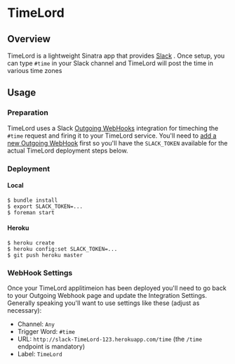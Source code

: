 # TimeLord

## Overview

TimeLord is a lightweight Sinatra app that provides [Slack](http://slack.com/) . Once setup, you can type `#time` in your Slack channel and TimeLord will post the time in various time zones

## Usage

### Preparation

TimeLord uses a Slack [Outgoing WebHooks](https://slack.com/services/new/outgoing-webhook) integration for timeching the `#time` request and firing it to your TimeLord service. You'll need to [add a new Outgoing WebHook](https://slack.com/services/new/outgoing-webhook) first so you'll have the `SLACK_TOKEN` available for the actual TimeLord deployment steps below.

### Deployment

#### Local

```
$ bundle install
$ export SLACK_TOKEN=...
$ foreman start
```

#### Heroku

```
$ heroku create
$ heroku config:set SLACK_TOKEN=...
$ git push heroku master
```

### WebHook Settings

Once your TimeLord applitimeion has been deployed you'll need to go back to your Outgoing Webhook page and update the Integration Settings. Generally speaking you'll want to use settings like these (adjust as necessary):

* Channel: `Any`
* Trigger Word: `#time`
* URL: `http://slack-TimeLord-123.herokuapp.com/time` (the `/time` endpoint is mandatory)
* Label: `TimeLord`

